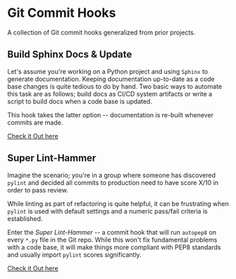 # Git Commit Hooks

A collection of Git commit hooks generalized from prior projects.

## Build Sphinx Docs & Update

Let's assume you're working on a Python project and using `Sphinx` to generate
documentation. Keeping documentation up-to-date as a code base changes is quite
tedious to do by hand. Two basic ways to automate this task are as follows;
build docs as CI/CD system artifacts or write a script to build docs when a code
base is updated.

This hook takes the latter option -- documentation is re-built whenever commits
are made.

[Check it Out here](./build_docs/build_and_update_sphinx_docs.md)

## Super Lint-Hammer

Imagine the scenario; you're in a group where someone has discovered `pylint`
and decided all commits to production need to have score X/10 in order to pass review.

While linting as part of refactoring is quite helpful, it can be frustrating when
`pylint` is used with default settings and a numeric pass/fail criteria is established.

Enter the _Super Lint-Hammer_ -- a commit hook that will run `autopep8` on every
`*.py` file in the Git repo. While this won't fix fundamental problems with a code base,
it will make things more compliant with PEP8 standards and usually import `pylint` scores
significantly.

[Check it Out here](./build_docs/lint_hammer.md)
